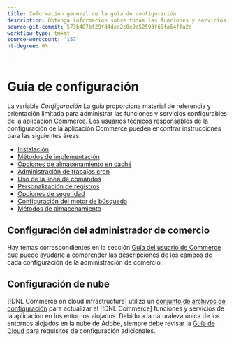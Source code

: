 ```yaml
---
title: Información general de la guía de configuración
description: Obtenga información sobre todas las funciones y servicios configurables para su aplicación Adobe Commerce o Magento Open Source.
source-git-commit: 573b407bf29fd4dea2c0e9a52593f65fa64ffa2d
workflow-type: tm+mt
source-wordcount: '157'
ht-degree: 0%

---
```



# Guía de configuración

La variable _Configuración_ La guía proporciona material de referencia y orientación limitada para administrar las funciones y servicios configurables de la aplicación Commerce. Los usuarios técnicos responsables de la configuración de la aplicación Commerce pueden encontrar instrucciones para las siguientes áreas:

- [Instalación](../configuration/bootstrap/initialization.md)
- [Métodos de implementación](../configuration/deployment/overview.md)
- [Opciones de almacenamiento en caché](../configuration/cache/caching-overview.md)
- [Administración de trabajos cron](../configuration/cron/custom-cron.md)
- [Uso de la línea de comandos](../configuration/cli/config-cli.md)
- [Personalización de registros](../configuration/logs/custom-logging.md)
- [Opciones de seguridad](../configuration/security/overview.md)
- [Configuración del motor de búsqueda](../configuration/search/configure-search-engine.md)
- [Métodos de almacenamiento](../configuration/storage/memcached.md)

## Configuración del administrador de comercio

Hay temas correspondientes en la sección [Guía del usuario de Commerce](https://docs.magento.com/user-guide/stores/configuration.html) que puede ayudarle a comprender las descripciones de los campos de cada configuración de la administración de comercio.

## Configuración de nube

[!DNL Commerce on cloud infrastructure] utiliza un [conjunto de archivos de configuración](https://devdocs.magento.com/cloud/env/environments.html) para actualizar el [!DNL Commerce] funciones y servicios de la aplicación en los entornos alojados. Debido a la naturaleza única de los entornos alojados en la nube de Adobe, siempre debe revisar la [Guía de Cloud](https://devdocs.magento.com/cloud/bk-cloud.html) para requisitos de configuración adicionales.
